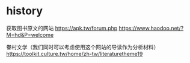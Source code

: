 # history

获取图书原文的网站
https://apk.tw/forum.php
https://www.haodoo.net/?M=hd&P=welcome

眷村文学（我们同时可以考虑使用这个网站的导读作为分析材料）
https://toolkit.culture.tw/home/zh-tw/literaturetheme19

